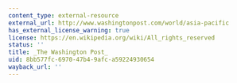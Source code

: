 ```yaml
---
content_type: external-resource
external_url: http://www.washingtonpost.com/world/asia-pacific
has_external_license_warning: true
license: https://en.wikipedia.org/wiki/All_rights_reserved
status: ''
title: _The Washington Post_
uid: 8bb577fc-6970-47b4-9afc-a59224930654
wayback_url: ''
---
```


